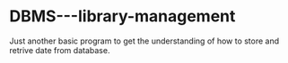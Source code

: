 # DBMS---library-management
Just another basic program to get the understanding of how to store and retrive date from database. 
